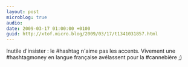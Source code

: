 ```yaml
---
layout: post
microblog: true
audio: 
date: 2009-03-17 01:00:00 +0100
guid: http://xtof.micro.blog/2009/03/17/t1341031857.html
---
```

Inutile d'insister : le #hashtag n'aime pas les accents. Vivement une #hashtagmoney en langue française avélassent pour la #cannebière ;)
